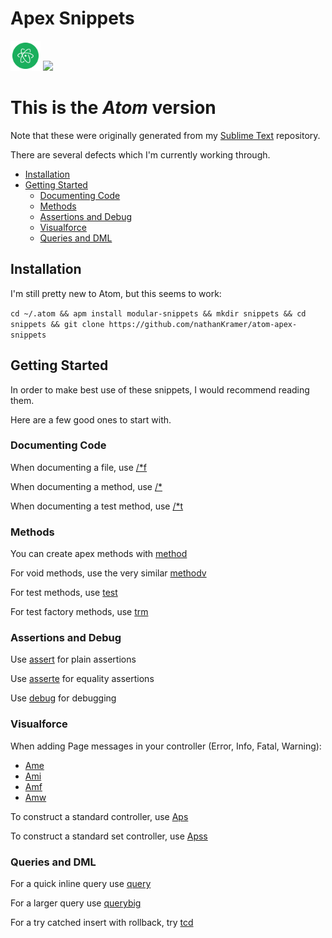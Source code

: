 # Apex Snippets

[<img src="https://raw.githubusercontent.com/stvhwrd/icons/master/atom/Atom-no_shadows-512.png" width="48">](https://github.com/nathanKramer/atom-apex-snippets) [<img src="http://c758482.r82.cf2.rackcdn.com/sublime_text_icon_2181.png" width="48">](https://github.com/nathanKramer/apex-snippets)

This is the _Atom_ version
===========================

Note that these were originally generated from my [Sublime Text](https://github.com/nathanKramer/apex-snippets) repository.

There are several defects which I'm currently working through.

<!-- START doctoc generated TOC please keep comment here to allow auto update -->
<!-- DON'T EDIT THIS SECTION, INSTEAD RE-RUN doctoc TO UPDATE -->


- [Installation](#installation)
- [Getting Started](#getting-started)
  - [Documenting Code](#documenting-code)
  - [Methods](#methods)
  - [Assertions and Debug](#assertions-and-debug)
  - [Visualforce](#visualforce)
  - [Queries and DML](#queries-and-dml)

<!-- END doctoc generated TOC please keep comment here to allow auto update -->

## Installation

I'm still pretty new to Atom, but this seems to work:

`cd ~/.atom && apm install modular-snippets && mkdir snippets && cd snippets && git clone https://github.com/nathanKramer/atom-apex-snippets`

## Getting Started

In order to make best use of these snippets, I would recommend reading them.

Here are a few good ones to start with.

### Documenting Code

When documenting a file, use [/*f](/filecomment.cson)

When documenting a method, use [/*](/comment.cson)

When documenting a test method, use [/*t](/test_method.cson)

### Methods

You can create apex methods with [method](/method.cson)

For void methods, use the very similar [methodv](/method.cson)

For test methods, use [test](/test_method.cson)

For test factory methods, use [trm](/test_record_method.cson)

### Assertions and Debug

Use [assert](/assert.cson) for plain assertions

Use [asserte](/assert_equals.cson) for equality assertions

Use [debug](/debug.cson) for debugging

### Visualforce

When adding Page messages in your controller (Error, Info, Fatal, Warning):

- [Ame](/add_message_error.cson)
- [Ami](/add_message_info.cson)
- [Amf](/add_message_fatal.cson)
- [Amw](/add_message_warning.cson)

To construct a standard controller, use [Aps](/initialise_standard_controller.cson)

To construct a standard set controller, use [Apss](/initialise_standard_set_controller.cson)

### Queries and DML

For a quick inline query use [query](/soql_query.cson)

For a larger query use [querybig](/soql_query_big.cson)

For a try catched insert with rollback, try [tcd](/safe_dml.cson)
